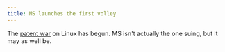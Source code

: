 ```yaml
---
title: MS launches the first volley
---
```


The [patent war](http://www.groklaw.net/article.php?story=20071011205044141) on Linux has begun. MS isn't actually the one suing, but it may as well be.
